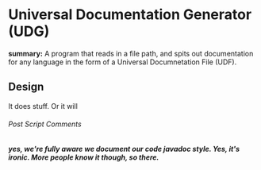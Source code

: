 # Universal Documentation Generator (UDG)
**summary:** A program that reads in a file path, and spits out documentation for any language in the form of a Universal Documnetation File (UDF).

## Design


It does stuff. Or it will



















###### Post Script Comments
***yes, we're fully aware we document our code javadoc style. Yes, it's ironic. More people know it though, so there.***
